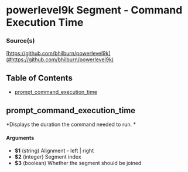 # powerlevel9k Segment - Command Execution Time


### Source(s)

[https://github.com/bhilburn/powerlevel9k](#https://github.com/bhilburn/powerlevel9k)


## Table of Contents

- [prompt_command_execution_time](#prompt_command_execution_time)

## prompt_command_execution_time
*Displays the duration the command needed to run. *

#### Arguments

- **$1** (string) Alignment - left | right
- **$2** (integer) Segment index
- **$3** (boolean) Whether the segment should be joined


